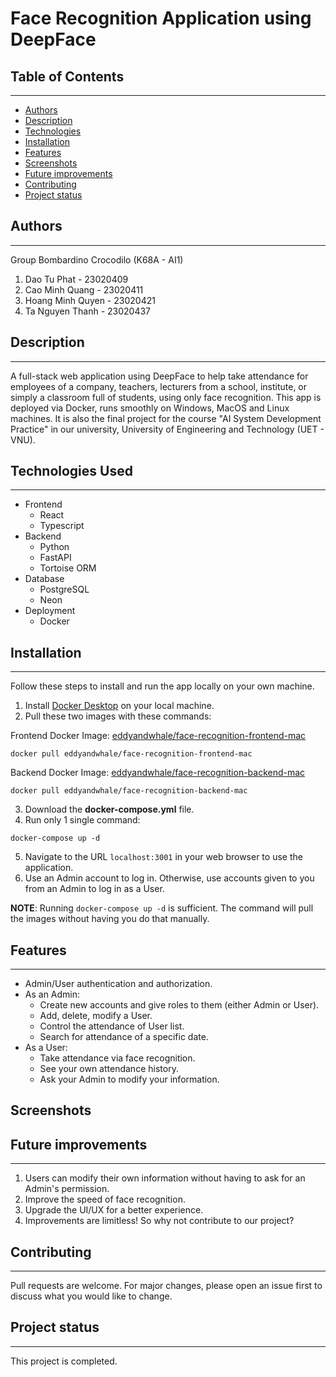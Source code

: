 # Face Recognition Application using DeepFace

## Table of Contents
--- 
- [Authors](#authors)
- [Description](#description)
- [Technologies](#technologies-used)
- [Installation](#installation)
- [Features](#features)
- [Screenshots](#screenshots)
- [Future improvements](#future-improvements)
- [Contributing](#contributing)
- [Project status](#project-status)

## Authors
---
Group Bombardino Crocodilo (K68A - AI1)
1. Dao Tu Phat - 23020409
2. Cao Minh Quang - 23020411
3. Hoang Minh Quyen - 23020421
4. Ta Nguyen Thanh - 23020437

## Description
---
A full-stack web application using DeepFace to help take attendance for employees of a company, teachers, lecturers from a school, institute, or simply a classroom full of students, using only face recognition. This app is deployed via Docker, runs smoothly on Windows, MacOS and Linux machines. It is also the final project for the course "AI System Development Practice" in our university, University of Engineering and Technology (UET - VNU).

## Technologies Used
---
- Frontend
	- React
	- Typescript
- Backend
	- Python 
	- FastAPI
	- Tortoise ORM
- Database
	- PostgreSQL
	- Neon
- Deployment
	- Docker

## Installation
---
Follow these steps to install and run the app locally on your own machine.
1. Install [Docker Desktop](https://docs.docker.com/desktop/) on your local machine.
2. Pull these two images with these commands:

Frontend Docker Image:
[eddyandwhale/face-recognition-frontend-mac](https://hub.docker.com/r/eddyandwhale/face-recognition-frontend-mac)

```
docker pull eddyandwhale/face-recognition-frontend-mac
```

Backend Docker Image:
[eddyandwhale/face-recognition-backend-mac ](https://hub.docker.com/r/eddyandwhale/face-recognition-backend-mac)

```
docker pull eddyandwhale/face-recognition-backend-mac
```

3. Download the **docker-compose.yml** file.
4. Run only 1 single command:

```
docker-compose up -d
```

5. Navigate to the URL `localhost:3001` in your web browser to use the application.
6. Use an Admin account to log in. Otherwise, use accounts given to you from an Admin to log in as a User.

**NOTE**: Running `docker-compose up -d` is sufficient. The command will pull the images without having you do that manually.

## Features
---
- Admin/User authentication and authorization.
- As an Admin:
	- Create new accounts and give roles to them (either Admin or User).
	- Add, delete, modify a User.
	- Control the attendance of User list.
	- Search for attendance of a specific date.
- As a User:
	- Take attendance via face recognition.
	- See your own attendance history.
	- Ask your Admin to modify your information.

## Screenshots

## Future improvements
---
1. Users can modify their own information without having to ask for an Admin's permission.
2. Improve the speed of face recognition.
3. Upgrade the UI/UX for a better experience.
4. Improvements are limitless! So why not contribute to our project?

## Contributing
---
Pull requests are welcome. For major changes, please open an issue first to discuss what you would like to change.

## Project status
--- 
This project is completed.
